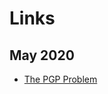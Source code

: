 # Links

## May 2020
  * [The PGP Problem](https://latacora.micro.blog/2019/07/16/the-pgp-problem.html)
